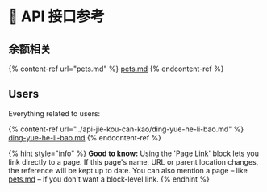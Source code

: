 # 📖 API 接口参考



## 余额相关

{% content-ref url="pets.md" %}
[pets.md](pets.md)
{% endcontent-ref %}

## Users

Everything related to users:

{% content-ref url="../api-jie-kou-can-kao/ding-yue-he-li-bao.md" %}
[ding-yue-he-li-bao.md](../api-jie-kou-can-kao/ding-yue-he-li-bao.md)
{% endcontent-ref %}

{% hint style="info" %}
**Good to know:** Using the 'Page Link' block lets you link directly to a page. If this page's name, URL or parent location changes, the reference will be kept up to date. You can also mention a page – like [pets.md](pets.md "mention") – if you don't want a block-level link.
{% endhint %}
